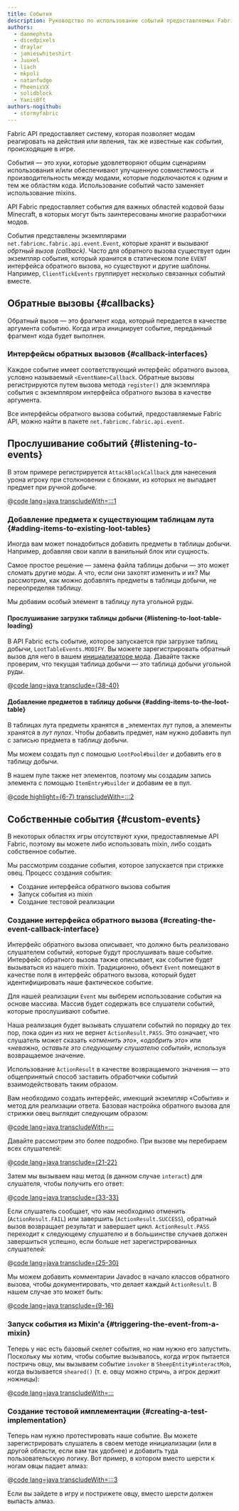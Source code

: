 ```yaml
---
title: События
description: Руководство по использование событий предоставляемых Fabric API.
authors:
  - daomephsta
  - dicedpixels
  - draylar
  - jamieswhiteshirt
  - Juuxel
  - liach
  - mkpoli
  - natanfudge
  - PhoenixVX
  - solidblock
  - YanisBft
authors-nogithub:
  - stormyfabric
---
```


Fabric API предоставляет систему, которая позволяет модам реагировать на действия или явления, так же известные как _события_, происходящие в игре.

События — это хуки, которые удовлетворяют общим сценариям использования и/или обеспечивают улучшенную совместимость и производительность между модами, которые подключаются к одним и тем же областям кода. Использование событий часто заменяет использование mixins.

API Fabric предоставляет события для важных областей кодовой базы Minecraft, в которых могут быть заинтересованы многие разработчики модов.

События представлены экземплярами `net.fabricmc.fabric.api.event.Event`, которые хранят и вызывают _обртный вызов (callback)_. Часто для обратного вызова существует один экземпляр события, который хранится в статическом поле `EVENT` интерфейса обратного вызова, но существуют и другие шаблоны. Например, `ClientTickEvents` группирует несколько связанных событий вместе.

## Обратные вызовы {#callbacks}

Обратный вызов — это фрагмент кода, который передается в качестве аргумента событию. Когда игра инициирует событие, переданный фрагмент кода будет выполнен.

### Интерфейсы обратных вызовов {#callback-interfaces}

Каждое событие имеет соответствующий интерфейс обратного вызова, условно называемый `<EventName>Callback`. Обратные вызовы регистрируются путем вызова метода `register()` для экземпляра события с экземпляром интерфейса обратного вызова в качестве аргумента.

Все интерфейсы обратного вызова событий, предоставляемые Fabric API, можно найти в пакете `net.fabricmc.fabric.api.event`.

## Прослушивание событий {#listening-to-events}

В этом примере регистрируется `AttackBlockCallback` для нанесения урона игроку при столкновении с блоками, из которых не выпадает предмет при ручной добыче.

@[code lang=java transcludeWith=:::1](@/reference/1.21.4/src/main/java/com/example/docs/event/FabricDocsReferenceEvents.java)

### Добавление предмета к существующим таблицам лута {#adding-items-to-existing-loot-tables}

Иногда вам может понадобиться добавить предметы в таблицы добычи. Например, добавляя свои капли в ванильный блок или сущность.

Самое простое решение — замена файла таблицы добычи — это может сломать другие моды. А что, если они захотят изменить и их? Мы рассмотрим, как можно добавлять предметы в таблицы добычи, не переопределяя таблицу.

Мы добавим особый элемент в таблицу лута угольной руды.

#### Прослушивание загрузки таблицы добычи {#listening-to-loot-table-loading}

В API Fabric есть событие, которое запускается при загрузке таблиц добычи, `LootTableEvents.MODIFY`. Вы можете зарегистрировать обратный вызов для него в вашем [инициализаторе мода](./getting-started/project-structure#entrypoints). Давайте также проверим, что текущая таблица добычи — это таблица добычи угольной руды.

@[code lang=java transclude={38-40}](@/reference/1.21.4/src/main/java/com/example/docs/event/FabricDocsReferenceEvents.java)

#### Добавление предметов в таблицу добычи {#adding-items-to-the-loot-table}

В таблицах лута предметы хранятся в _элементах лут пулов, а элементы хранятся в _лут пулах_. Чтобы добавить предмет, нам нужно добавить пул с записью предмета в таблицу добычи.

Мы можем создать пул с помощью `LootPool#builder` и добавить его в таблицу добычи.

В нашем пуле также нет элементов, поэтому мы создадим запись элемента с помощью `ItemEntry#builder` и добавим ее в пул.

@[code highlight={6-7} transcludeWith=:::2](@/reference/1.21.4/src/main/java/com/example/docs/event/FabricDocsReferenceEvents.java)

## Собственные события {#custom-events}

В некоторых областях игры отсутствуют хуки, предоставляемые API Fabric, поэтому вы можете либо использовать mixin, либо создать собственное событие.

Мы рассмотрим создание события, которое запускается при стрижке овец. Процесс создания события:

- Создание интерфейса обратного вызова события
- Запуск события из mixin
- Создание тестовой реализации

### Создание интерфейса обратного вызова {#creating-the-event-callback-interface}

Интерфейс обратного вызова описывает, что должно быть реализовано слушателем событий, которые будут прослушивать ваше событие. Интерфейс обратного вызова также описывает, как событие будет вызываться из нашего mixin. Традиционно, объект `Event` помещают в качестве поля в интерфейс обратного вызова, который будет идентифицировать наше фактическое событие.

Для нашей реализации `Event` мы выберем использование события на основе массива. Массив будет содержать все слушатели событий, которые прослушивают событие.

Наша реализация будет вызывать слушатели событий по порядку до тех пор, пока один из них не вернет `ActionResult.PASS`. Это означает, что слушатель может сказать «_отменить это_», «_одобрить это_» или «_неважно, оставьте это следующему слушателю событий_», используя возвращаемое значение.

Использование `ActionResult` в качестве возвращаемого значения — это общепринятый способ заставить обработчики событий взаимодействовать таким образом.

Вам необходимо создать интерфейс, имеющий экземпляр «События» и метод для реализации ответа. Базовая настройка обратного вызова для стрижки овец выглядит следующим образом:

@[code lang=java transcludeWith=:::](@/reference/1.21.4/src/main/java/com/example/docs/event/SheepShearCallback.java)

Давайте рассмотрим это более подробно. При вызове мы перебираем всех слушателей:

@[code lang=java transclude={21-22}](@/reference/1.21.4/src/main/java/com/example/docs/event/SheepShearCallback.java)

Затем мы вызываем наш метод (в данном случае `interact`) для слушателя, чтобы получить его ответ:

@[code lang=java transclude={33-33}](@/reference/1.21.4/src/main/java/com/example/docs/event/SheepShearCallback.java)

Если слушатель сообщает, что нам необходимо отменить (`ActionResult.FAIL`) или завершить (`ActionResult.SUCCESS`), обратный вызов возвращает результат и завершает цикл. `ActionResult.PASS` переходит к следующему слушателю и в большинстве случаев должен завершиться успешно, если больше нет зарегистрированных слушателей:

@[code lang=java transclude={25-30}](@/reference/1.21.4/src/main/java/com/example/docs/event/SheepShearCallback.java)

Мы можем добавить комментарии Javadoc в начало классов обратного вызова, чтобы документировать, что делает каждый `ActionResult`. В нашем случае это может быть:

@[code lang=java transclude={9-16}](@/reference/1.21.4/src/main/java/com/example/docs/event/SheepShearCallback.java)

### Запуск события из Mixin'а {#triggering-the-event-from-a-mixin}

Теперь у нас есть базовый скелет события, но нам нужно его запустить. Поскольку мы хотим, чтобы событие вызывалось, когда игрок пытается постричь овцу, мы вызываем событие `invoker` в `SheepEntity#interactMob`, когда вызывается `sheared()` (т. е. овцу можно стричь, а игрок держит ножницы):

@[code lang=java transcludeWith=:::](@/reference/1.21.4/src/main/java/com/example/docs/mixin/event/SheepEntityMixin.java)

### Создание тестовой имплементации {#creating-a-test-implementation}

Теперь нам нужно протестировать наше событие. Вы можете зарегистрировать слушатель в своем методе инициализации (или в другой области, если вам так удобнее) и добавить туда пользовательскую логику. Вот пример, в котором вместо шерсти к ногам овцы падает алмаз:

@[code lang=java transcludeWith=:::3](@/reference/1.21.4/src/main/java/com/example/docs/event/FabricDocsReferenceEvents.java)

Если вы зайдете в игру и пострижете овцу, вместо шерсти должен выпасть алмаз.
